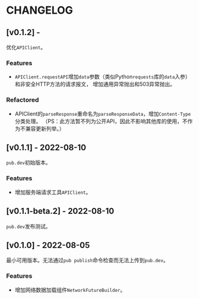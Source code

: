 # CHANGELOG

## [v0.1.2] - 

优化`APIClient`。

### Features

- `APIClient.requestAPI`增加`data`参数（类似Python`requests`库的`data`入参）和非安全HTTP方法的请求报文，
  增加通用异常抛出和503异常抛出。

### Refactored

- APIClient的`parseResponse`重命名为`parseResponseData`，增加`Content-Type`分类处理。
  （PS：此方法暂不列为公开API，因此不影响其他库的使用，不作为不兼容更新列举。）

## [v0.1.1] - 2022-08-10

`pub.dev`初始版本。

### Features

- 增加服务端请求工具`APIClient`。

## [v0.1.1-beta.2] - 2022-08-10

`pub.dev`发布测试。

## [v0.1.0] - 2022-08-05

最小可用版本。无法通过`pub publish`命令检查而无法上传到`pub.dev`。

### Features 

- 增加网络数据加载组件`NetworkFutureBuilder`。
